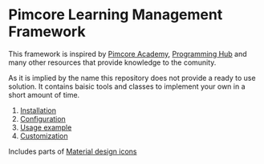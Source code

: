 # Pimcore Learning Management Framework

This framework is inspired by [Pimcore Academy](https://pimcore.com/de/developer/academy), [Programming Hub](https://programminghub.io/) and many other resources that provide knowledge to the comunity.

As it is implied by the name this repository does not provide a ready to use solution. It contains baisic tools and classes to implement your own in a short amount of time.

1. [Installation](doc/01_Installation.md)
2. [Configuration](doc/02_Configuration.md)
3. [Usage example](doc/03_Usage_Example.md)
4. [Customization](doc/04_Customization.md)

Includes parts of [Material design icons](https://github.com/google/material-design-icons/blob/master/LICENSE)